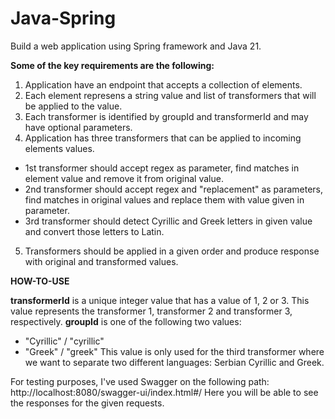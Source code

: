 # Java-Spring
Build a web application using Spring framework and Java 21.

**Some of the key requirements are the following:**
1. Application have an endpoint that accepts a collection of elements.
2. Each element represens a string value and list of transformers that will be applied to the value.
3. Each transformer is identified by groupId and transformerId and may have optional parameters.
4. Application has three transformers that can be applied to incoming elements values.
  - 1st transformer should accept regex as parameter, find matches in element value and remove it from
    original value.
  - 2nd transformer should accept regex and "replacement" as parameters, find matches in original values and
    replace them with value given in parameter.
  - 3rd transformer should detect Cyrillic and Greek letters in given value and convert those letters to Latin.
5. Transformers should be applied in a given order and produce response with original and transformed values.

**HOW-TO-USE**

**transformerId** is a unique integer value that has a value of 1, 2 or 3. This value represents the transformer 1, transformer 2 and transformer 3, respectively.
**groupId** is one of the following two values:
  - "Cyrillic" / "cyrillic"
  - "Greek" / "greek"
This value is only used for the third transformer where we want to separate two different languages: Serbian Cyrillic and Greek.

For testing purposes, I've used Swagger on the following path: http://localhost:8080/swagger-ui/index.html#/
Here you will be able to see the responses for the given requests.

